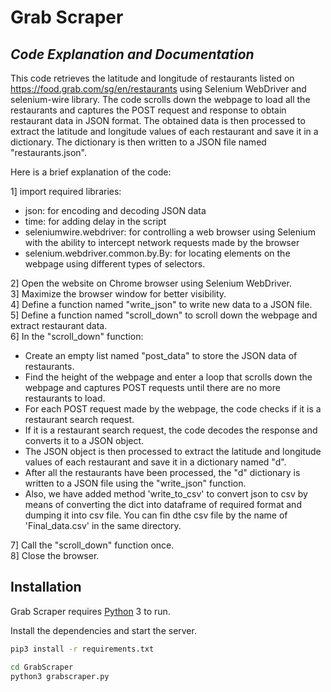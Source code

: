 # Grab Scraper
## _Code Explanation and Documentation_

This code retrieves the latitude and longitude of restaurants listed on https://food.grab.com/sg/en/restaurants using Selenium WebDriver and selenium-wire library. The code scrolls down the webpage to load all the restaurants and captures the POST request and response to obtain restaurant data in JSON format. The obtained data is then processed to extract the latitude and longitude values of each restaurant and save it in a dictionary. The dictionary is then written to a JSON file named "restaurants.json".

Here is a brief explanation of the code:

1] import required libraries:
- json: for encoding and decoding JSON data
- time: for adding delay in the script
- seleniumwire.webdriver: for controlling a web browser using Selenium with the ability to intercept network requests made by the browser
- selenium.webdriver.common.by.By: for locating elements on the webpage using different types of selectors.

2] Open the website on Chrome browser using Selenium WebDriver.<br>
3] Maximize the browser window for better visibility.<br>
4] Define a function named "write_json" to write new data to a JSON file.<br>
5] Define a function named "scroll_down" to scroll down the webpage and extract restaurant data.<br>
6] In the "scroll_down" function:
- Create an empty list named "post_data" to store the JSON data of restaurants.
- Find the height of the webpage and enter a loop that scrolls down the webpage and captures POST requests until there are no more restaurants to load.
- For each POST request made by the webpage, the code checks if it is a restaurant search request.
- If it is a restaurant search request, the code decodes the response and converts it to a JSON object.
- The JSON object is then processed to extract the latitude and longitude values of each restaurant and save it in a dictionary named "d".
- After all the restaurants have been processed, the "d" dictionary is written to a JSON file using the "write_json" function.
- Also, we have added method 'write_to_csv' to convert json to csv by means of converting the dict into dataframe of required format and dumping it into csv file. You can fin dthe csv file by the name of 'Final_data.csv' in the same directory.

7] Call the "scroll_down" function once.<br>
8] Close the browser.

## Installation

Grab Scraper requires [Python](https://python.org/) 3 to run.

Install the dependencies and start the server.

```sh
pip3 install -r requirements.txt
```

```sh
cd GrabScraper
python3 grabscraper.py
```
